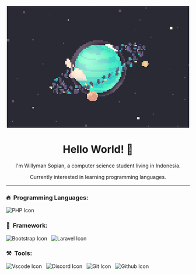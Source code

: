 <div align="center">
    <img src="https://github.com/willymansopian/willymansopian/blob/main/assets/img/planet.gif" alt="Dashboard">
</div>

<h1 align="center"> Hello World! 👋 </h1>
<!-- ## Hello World! 👋 -->

<p align="center">I'm Willyman Sopian, a computer science student living in Indonesia.</p>

<p align="center">Currently interested in learning programming languages.</p>

<hr>

<h3>🔥&nbsp;&nbsp;Programming Languages: </h3>
<div>
    <img src="https://img.shields.io/badge/php-%23777BB4.svg?style=for-the-badge&logo=php&logoColor=white" alt="PHP Icon">&nbsp;&nbsp;
</div>

<h3>🌱&nbsp;&nbsp;Framework: </h3>
<div>
    <img src="https://img.shields.io/badge/bootstrap-%23563D7C.svg?style=for-the-badge&logo=bootstrap&logoColor=white" alt="Bootstrap Icon">&nbsp;&nbsp;
    <img src="https://img.shields.io/badge/git-%23F05033.svg?style=for-the-badge&logo=git&logoColor=white" alt="Laravel Icon">&nbsp;&nbsp;
</div>

<h3>⚒️&nbsp;&nbsp;Tools: </h3>
<div>
    <img src="https://img.shields.io/badge/Visual%20Studio%20Code-0078d7.svg?style=for-the-badge&logo=visual-studio-code&logoColor=white" alt="Vscode Icon">&nbsp;&nbsp;
    <img src="https://img.shields.io/badge/Discord-%235865F2.svg?style=for-the-badge&logo=discord&logoColor=white" alt="Discord Icon">&nbsp;&nbsp;
    <img src="https://img.shields.io/badge/git-%23F05033.svg?style=for-the-badge&logo=git&logoColor=white" alt="Git Icon">&nbsp;&nbsp;
    <img src="https://img.shields.io/badge/github-%23121011.svg?style=for-the-badge&logo=github&logoColor=white" alt="Github Icon">&nbsp;&nbsp;
</div>
